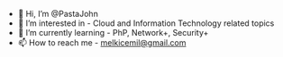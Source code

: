 - 👋 Hi, I’m @PastaJohn
- 👀 I’m interested in - Cloud and Information Technology related topics
- 🌱 I’m currently learning - PhP, Network+, Security+
- 📫 How to reach me - melkicemil@gmail.com

<!---
PastaJohn/PastaJohn is a ✨ special ✨ repository because its `README.md` (this file) appears on your GitHub profile.
You can click the Preview link to take a look at your changes.
--->
